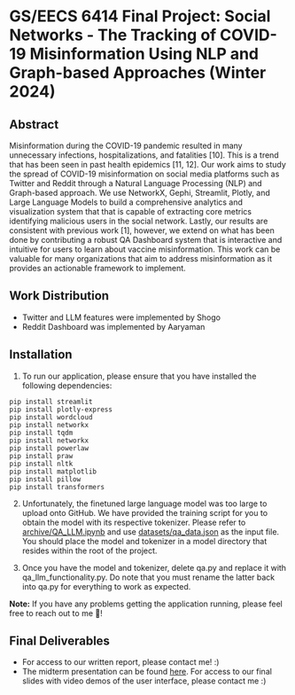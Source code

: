 # GS/EECS 6414 Final Project: Social Networks - The Tracking of COVID-19 Misinformation Using NLP and Graph-based Approaches (Winter 2024)

## Abstract
Misinformation during the COVID-19 pandemic resulted in many unnecessary infections, hospitalizations, and fatalities [10]. This is a trend that has been seen in past health epidemics [11, 12]. Our work aims to study the spread of COVID-19 misinformation on social media platforms such as Twitter and Reddit through a Natural Language Processing (NLP) and Graph-based approach. We use NetworkX, Gephi, Streamlit, Plotly, and Large Language Models to build a comprehensive analytics and visualization system that that is capable of extracting core metrics identifying malicious users in the social network. Lastly, our results are consistent with previous work
[1], however, we extend on what has been done by contributing a robust QA Dashboard system that is interactive and intuitive for users to learn about vaccine misinformation. This work can be valuable for many organizations that aim to address misinformation as it provides an actionable framework to implement.
## Work Distribution
- Twitter and LLM features were implemented by Shogo
- Reddit Dashboard was implemented by Aaryaman
## Installation 
1. To run our application, please ensure that you have installed the following dependencies:
```
pip install streamlit
pip install plotly-express
pip install wordcloud
pip install networkx
pip install tqdm
pip install networkx
pip install powerlaw
pip install praw
pip install nltk
pip install matplotlib
pip install pillow
pip install transformers
```
2. Unfortunately, the finetuned large language model was too large to upload onto GitHub. We have provided the training script for you to obtain the model with its respective tokenizer. Please refer to [archive/QA_LLM.ipynb](https://github.com/stoyonaga/EECS6414_SocialNetworks/blob/main/archive/Twitter/QA_LLM.ipynb) and use [datasets/qa_data.json](https://github.com/stoyonaga/EECS6414_SocialNetworks/blob/main/datasets/qa_data.json) as the input file. You should place the model and tokenizer in a model directory that resides within the root of the project.

3. Once you have the model and tokenizer, delete qa.py and replace it with qa_llm_functionality.py. Do note that you must rename the latter back into qa.py for everything to work as expected.

**Note:** If you have any problems getting the application running, please feel free to reach out to me 🙂!

## Final Deliverables
- For access to our written report, please contact me! :)
- The midterm presentation can be found [here](https://github.com/stoyonaga/EECS6414_SocialNetworks/blob/main/presentation/1-presentation.pdf). For access to our final slides with video demos of the user interface, please contact me :)
